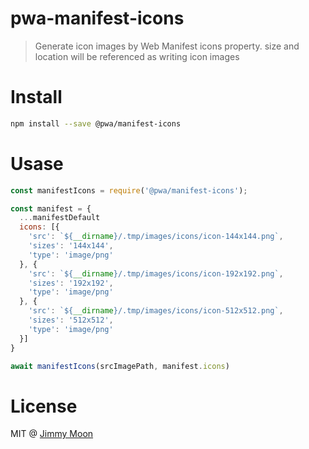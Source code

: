 # pwa-manifest-icons

> Generate icon images by Web Manifest icons property. size and location will be referenced as writing icon images

# Install

```sh
npm install --save @pwa/manifest-icons
```

# Usase

```js
const manifestIcons = require('@pwa/manifest-icons');

const manifest = {
  ...manifestDefault
  icons: [{
    'src': `${__dirname}/.tmp/images/icons/icon-144x144.png`,
    'sizes': '144x144',
    'type': 'image/png'
  }, {
    'src': `${__dirname}/.tmp/images/icons/icon-192x192.png`,
    'sizes': '192x192',
    'type': 'image/png'
  }, {
    'src': `${__dirname}/.tmp/images/icons/icon-512x512.png`,
    'sizes': '512x512',
    'type': 'image/png'
  }]
}

await manifestIcons(srcImagePath, manifest.icons)

```

# License

MIT @ [Jimmy Moon](https://ragingwind.me)
